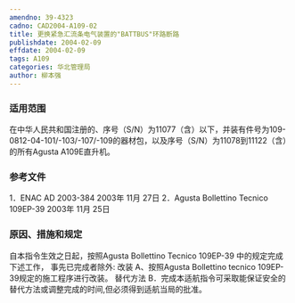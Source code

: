 ```yaml
---
amendno: 39-4323
cadno: CAD2004-A109-02
title: 更换紧急汇流条电气装置的"BATTBUS"环路断路
publishdate: 2004-02-09
effdate: 2004-02-09
tags: A109
categories: 华北管理局
author: 柳本强
---
```


### 适用范围 
在中华人民共和国注册的、序号（S/N）为11077（含）以下，并装有件号为109-0812-04-101/-103/-107/-109的器材包，以及序号（S/N）为11078到11122（含）的所有Agusta A109E直升机。

### 参考文件
1．ENAC AD 2003-384  2003年 11月 27日
 2．Agusta Bollettino Tecnico 109EP-39  2003年 11月 25日


### 原因、措施和规定 
自本指令生效之日起，按照Agusta Bollettino Tecnico 109EP-39 中的规定完成下述工作， 事先已完成者除外: 
改装 
    A、按照Agusta Bollettino tecnico 109EP-39规定的施工程序进行改装。 
    替代方法 
    B．完成本适航指令可采取能保证安全的替代方法或调整完成的时间,但必须得到适航当局的批准。
